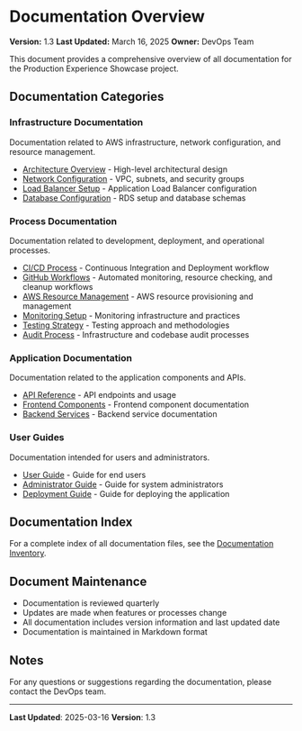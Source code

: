 # Documentation Overview

**Version:** 1.3
**Last Updated:** March 16, 2025
**Owner:** DevOps Team

This document provides a comprehensive overview of all documentation for the Production Experience Showcase project.

## Documentation Categories

### Infrastructure Documentation

Documentation related to AWS infrastructure, network configuration, and resource management.

- [Architecture Overview](./docs/infrastructure/architecture-overview.md) - High-level architectural design
- [Network Configuration](./docs/infrastructure/network-configuration.md) - VPC, subnets, and security groups
- [Load Balancer Setup](./docs/infrastructure/load-balancer.md) - Application Load Balancer configuration
- [Database Configuration](./docs/infrastructure/database-config.md) - RDS setup and database schemas

### Process Documentation

Documentation related to development, deployment, and operational processes.

- [CI/CD Process](./docs/processes/ci-cd.md) - Continuous Integration and Deployment workflow
- [GitHub Workflows](./docs/processes/github-workflows.md) - Automated monitoring, resource checking, and cleanup workflows
- [AWS Resource Management](./docs/processes/resource-management.md) - AWS resource provisioning and management
- [Monitoring Setup](./docs/processes/monitoring-setup.md) - Monitoring infrastructure and practices
- [Testing Strategy](./docs/processes/testing.md) - Testing approach and methodologies
- [Audit Process](./docs/processes/audits.md) - Infrastructure and codebase audit processes

### Application Documentation

Documentation related to the application components and APIs.

- [API Reference](./docs/api/api-reference.md) - API endpoints and usage
- [Frontend Components](./docs/frontend/components.md) - Frontend component documentation
- [Backend Services](./docs/backend/services.md) - Backend service documentation

### User Guides

Documentation intended for users and administrators.

- [User Guide](./docs/guides/user-guide.md) - Guide for end users
- [Administrator Guide](./docs/guides/admin-guide.md) - Guide for system administrators
- [Deployment Guide](./docs/guides/deployment-guide.md) - Guide for deploying the application

## Documentation Index

For a complete index of all documentation files, see the [Documentation Inventory](./docs/documentation-inventory.md).

## Document Maintenance

- Documentation is reviewed quarterly
- Updates are made when features or processes change
- All documentation includes version information and last updated date
- Documentation is maintained in Markdown format

## Notes

For any questions or suggestions regarding the documentation, please contact the DevOps team.

---

**Last Updated**: 2025-03-16
**Version**: 1.3
